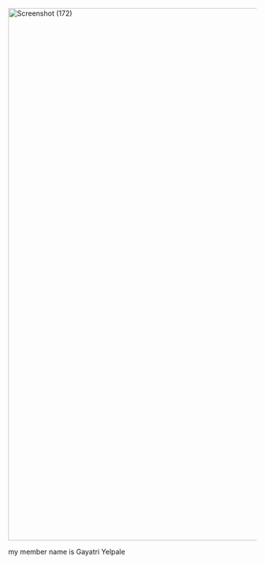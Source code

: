 <img width="1920" height="1080" alt="Screenshot (172)" src="https://github.com/user-attachments/assets/73a1e10e-010d-4f56-9bb4-160749bc461d" />

my member name is Gayatri Yelpale
